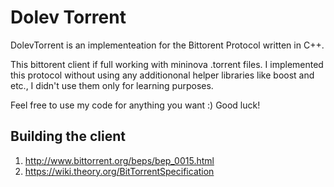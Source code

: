# Dolev Torrent

DolevTorrent is an implementeation for the Bittorent Protocol written in C++.

This bittorent client if full working with mininova .torrent files. I implemented this protocol without using any additiononal helper libraries like boost and etc., I didn't use them only for learning purposes.

Feel free to use my code for anything you want :) Good luck!

## Building the client

1. http://www.bittorrent.org/beps/bep_0015.html
2. https://wiki.theory.org/BitTorrentSpecification

